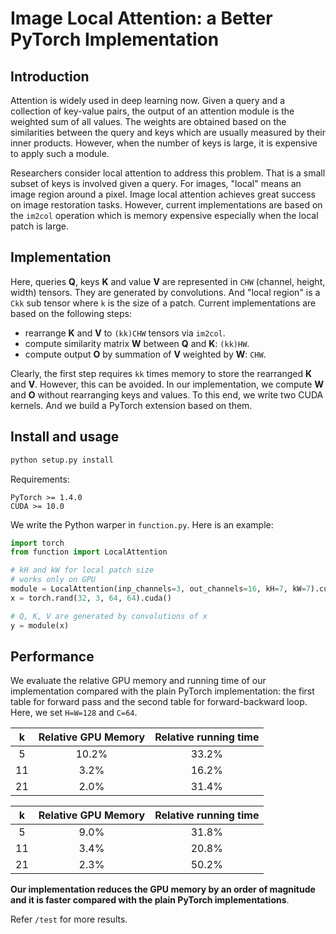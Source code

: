 # Image Local Attention: a Better PyTorch Implementation

## Introduction

Attention is widely used in deep learning now. Given a query and a collection of key-value pairs, the output of an attention module is the weighted sum of all values. The weights are obtained based on the similarities between the query and keys which are usually measured by their inner products. However, when the number of keys is large, it is expensive to apply such a module.

Researchers consider local attention to address this problem. That is a small subset of keys is involved given a query. For images, "local" means an image region around a pixel. Image local attention achieves great success on image restoration tasks. However, current implementations are based on the `im2col` operation which is memory expensive especially when the local patch is large.

## Implementation

Here, queries **Q**, keys **K** and value **V** are represented in `CHW` (channel, height, width) tensors. They are generated by convolutions. And "local region" is a `Ckk` sub tensor where `k` is the size of a patch. Current implementations are based on the following steps:

* rearrange **K** and **V** to `(kk)CHW` tensors via `im2col`.
* compute similarity matrix **W** between **Q** and **K**: `(kk)HW`.
* compute output **O** by summation of **V** weighted by **W**: `CHW`.

Clearly, the first step requires `kk` times memory to store the rearranged **K** and **V**. However, this can be avoided. In our implementation, we compute **W** and **O** without rearranging keys and values. To this end, we write two CUDA kernels. And we build a PyTorch extension based on them.


## Install and usage

```bash
python setup.py install
```

Requirements:

```
PyTorch >= 1.4.0
CUDA >= 10.0
```

We write the Python warper in `function.py`.  Here is an example:

```python
import torch
from function import LocalAttention

# kH and kW for local patch size
# works only on GPU
module = LocalAttention(inp_channels=3, out_channels=16, kH=7, kW=7).cuda()
x = torch.rand(32, 3, 64, 64).cuda()

# Q, K, V are generated by convolutions of x
y = module(x)
```


## Performance

We evaluate the relative GPU memory and running time of our implementation compared with the plain PyTorch implementation: the first table for forward pass and the second table for forward-backward loop. Here, we set `H=W=128` and `C=64`.

|  k   | Relative GPU Memory | Relative running time |
| :--: | :-----------------: | :-------------------: |
|  5   |        10.2%        |         33.2%         |
|  11  |        3.2%         |         16.2%         | 
|  21  |        2.0%         |         31.4%         |

|  k   | Relative GPU Memory | Relative running time |
| :--: | :-----------------: | :-------------------: |
|  5   |        9.0%         |         31.8%         |
|  11  |        3.4%         |         20.8%         |
|  21  |        2.3%         |         50.2%         |

**Our implementation reduces the GPU memory by an order of magnitude and it is faster compared with the plain PyTorch implementations**.

Refer `/test` for more results.
